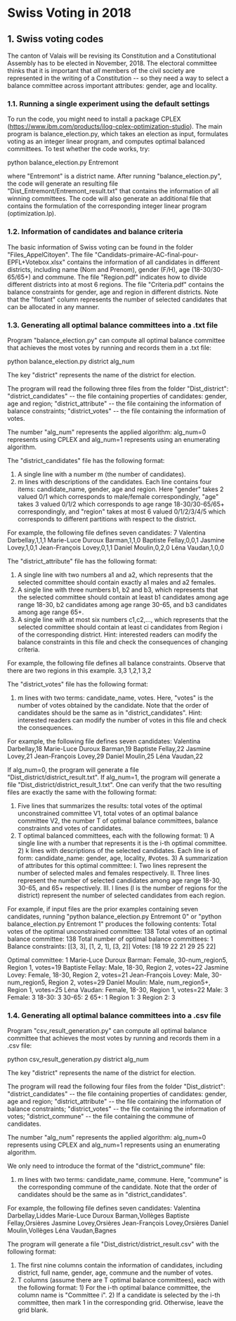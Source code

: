 ﻿# Swiss Voting in 2018


## 1. Swiss voting codes

The canton of Valais will be revising its Constitution and a Constitutional Assembly has to be elected in November, 2018. The electoral committee thinks that it is important that *all* members of the civil society are represented in the writing of a Constitution -- so they need a way to select a balance committee across important attributes: gender, age and locality. 

### 1.1. Running a single experiment using the default settings

To run the code, you might need to install a package CPLEX (https://www.ibm.com/products/ilog-cplex-optimization-studio). 
The main program is balance_election.py, which takes an election as input, formulates voting as an integer linear program, and computes optimal balanced committees. To test whether the code works, try:

  python balance_election.py Entremont

where "Entremont" is a district name. After running "balance_election.py", the code will generate an resulting file "Dist_Entremont/Entremont_result.txt" that contains the information of all winning committees. The code will also generate an additional file that contains the formulation of the corresponding integer linear program (optimization.lp).

### 1.2. Information of candidates and balance criteria

The basic information of Swiss voting can be found in the folder "Files_AppelCitoyen".
The file "Candidats-primaire-AC-final-pour-EPFL+Votebox.xlsx" contains the information of all candidates in different districts, including name (Nom and Prenom), gender (F/H), age (18-30/30-65/65+) and commune.
The file "Region.pdf" indicates how to divide different districts into at most 6 regions.
The file "Criteria.pdf" contains the balance constraints for gender, age and region in different districts. Note that the "flotant" column represents the number of selected candidates that can be allocated in any manner.

### 1.3. Generating all optimal balance committees into a .txt file

Program "balance_election.py" can compute all optimal balance committee that achieves the most votes by running and records them in a .txt file:

  python balance_election.py district alg_num

The key "district" represents the name of the district for election.

The program will read the following three files from the folder "Dist_district":
  "district_candidates" -- the file containing properties of candidates: gender, age and region;
  "district_attribute" -- the file containing the information of balance constraints;
  "district_votes" -- the file containing the information of votes.

The number "alg_num" represents the applied algorithm: alg_num=0 represents using CPLEX and alg_num=1 represents using an enumerating algorithm.

The "district_candidates" file has the following format:
  1. A single line with a number m (the number of candidates).
  2. m lines with descriptions of the candidates. Each line contains four items: candidate_name, gender, age and region. Here "gender" takes 2 valued 0/1 which corresponds to male/female correspondingly, "age" takes 3 valued 0/1/2 which corresponds to age range 18-30/30-65/65+ correspondingly, and "region" takes at most 6 valued 0/1/2/3/4/5 which corresponds to different partitions with respect to the district.

For example, the following file defines seven candidates:
  7
  Valentina Darbellay,1,1,1
  Marie-Luce Duroux Barman,1,1,0
  Baptiste Fellay,0,0,1
  Jasmine Lovey,1,0,1
  Jean-François Lovey,0,1,1
  Daniel Moulin,0,2,0
  Léna Vaudan,1,0,0

The "district_attribute" file has the following format:
  1. A single line with two numbers a1 and a2, which represents that the selected committee should contain exactly a1 males and a2 females.
  2. A single line with three numbers b1, b2 and b3, which represents that the selected committee should contain at least b1 candidates among age range 18-30, b2 candidates among age range 30-65, and b3 candidates among age range 65+.
  3. A single line with at most six numbers c1,c2,..., which represents that the selected committee should contain at least ci candidates from Region i of the corresponding district.
Hint: interested readers can modify the balance constraints in this file and check the consequences of changing criteria.

For example, the following file defines all balance constraints. Observe that there are two regions in this example.
  3,3
  1,2,1
  3,2


The "district_votes" file has the following format:
  1. m lines with two terms: candidate_name, votes. Here, "votes" is the number of votes obtained by the candidate. Note that the order of candidates should be the same as in "district_candidates".
Hint: interested readers can modify the number of votes in this file and check the consequences.

For example, the following file defines seven candidates:
  Valentina Darbellay,18
  Marie-Luce Duroux Barman,19
  Baptiste Fellay,22
  Jasmine Lovey,21
  Jean-François Lovey,29
  Daniel Moulin,25
  Léna Vaudan,22

If alg_num=0, the program will generate a file "Dist_district/district_result.txt". If alg_num=1, the program will generate a file "Dist_district/district_result_1.txt". One can verify that the two resulting files are exactly the same with the following format:
  1. Five lines that summarizes the results: total votes of the optimal unconstrained committee V1, total votes of an optimal balance committee V2, the number T of optimal balance committees, balance constraints and votes of candidates.
  2. T optimal balanced committees, each with the following format:
    1) A single line with a number that represents it is the i-th optimal committee.
    2) k lines with descriptions of the selected candidates. Each line is of form: candidate_name: gender, age, locality, #votes.
    3) A summarization of attributes for this optimal committee:
      I. Two lines represent the number of selected males and females respectively.
      II. Three lines represent the number of selected candidates among age range 18-30, 30-65, and 65+ respectively.
      III. l lines (l is the number of regions for the district) represent the number of selected candidates from each region.


For example, if input files are the prior examples containing seven candidates, running "python balance_election.py Entremont 0" or "python balance_election.py Entremont 1" produces the following contents:
  Total votes of the optimal unconstrained committee: 138
  Total votes of an optimal balance committee: 138
  Total number of optimal balance committees: 1
  Balance constraints: [[3, 3], [1, 2, 1], [3, 2]]
  Votes: [18 19 22 21 29 25 22]

  Optimal committee: 1
  Marie-Luce Duroux Barman: Female, 30-num_region5, Region 1, votes=19
  Baptiste Fellay: Male, 18-30, Region 2, votes=22
  Jasmine Lovey: Female, 18-30, Region 2, votes=21
  Jean-François Lovey: Male, 30-num_region5, Region 2, votes=29
  Daniel Moulin: Male, num_region5+, Region 1, votes=25
  Léna Vaudan: Female, 18-30, Region 1, votes=22
  Male: 3
  Female: 3
  18-30: 3
  30-65: 2
  65+: 1
  Region 1: 3
  Region 2: 3

### 1.4. Generating all optimal balance committees into a .csv file

Program "csv_result_generation.py" can compute all optimal balance committee that achieves the most votes by running and records them in a .csv file:

  python csv_result_generation.py district alg_num

The key "district" represents the name of the district for election.

The program will read the following four files from the folder "Dist_district":
  "district_candidates" -- the file containing properties of candidates: gender, age and region;
  "district_attribute" -- the file containing the information of balance constraints;
  "district_votes" -- the file containing the information of votes;
  "district_commune" -- the file containing the commune of candidates.

The number "alg_num" represents the applied algorithm: alg_num=0 represents using CPLEX and alg_num=1 represents using an enumerating algorithm.

We only need to introduce the format of the "district_commune" file:
  1. m lines with two terms: candidate_name, commune. Here, "commune" is the corresponding commune of the candidate. Note that the order of candidates should be the same as in "district_candidates".

For example, the following file defines seven candidates:
  Valentina Darbellay,Liddes
  Marie-Luce Duroux Barman,Vollèges
  Baptiste Fellay,Orsières
  Jasmine Lovey,Orsières
  Jean-François Lovey,Orsières
  Daniel Moulin,Vollèges
  Léna Vaudan,Bagnes

The program will generate a file "Dist_district/district_result.csv" with the following format:
  1. The first nine columns contain the information of candidates, including district, full name, gender, age, commune and the number of votes.
  2. T columns (assume there are T optimal balance committees), each with the following format:
    1) For the i-th optimal balance committee, the column name is "Committee i".
    2) If a candidate is selected by the i-th committee, then mark 1 in the corresponding grid. Otherwise, leave the grid blank.








 